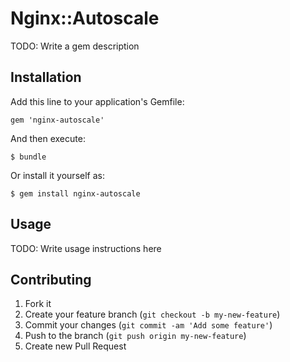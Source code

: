 # Nginx::Autoscale

TODO: Write a gem description

## Installation

Add this line to your application's Gemfile:

    gem 'nginx-autoscale'

And then execute:

    $ bundle

Or install it yourself as:

    $ gem install nginx-autoscale

## Usage

TODO: Write usage instructions here

## Contributing

1. Fork it
2. Create your feature branch (`git checkout -b my-new-feature`)
3. Commit your changes (`git commit -am 'Add some feature'`)
4. Push to the branch (`git push origin my-new-feature`)
5. Create new Pull Request
